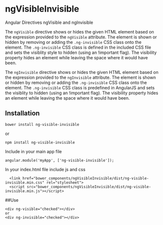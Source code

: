 # ngVisibleInvisible

Angular Directives ngVisible and ngInvisible

The `ngVisible` directive shows or hides the given HTML element based on the expression provided to the `ngVisible` attribute. The element is shown or hidden by removing or adding the `.ng-invisible` CSS class onto the element. The `.ng-invisible` CSS class is defined in the included CSS file and sets the visiblity style to hidden (using an !important flag).  The visibility property hides an element while leaving the space where it would have been.

The `ngInvisible` directive shows or hides the given HTML element based on the expression provided to the `ngInvisible` attribute. The element is shown or hidden by removing or adding the `.ng-invisible` CSS class onto the element. The `.ng-invisible` CSS class is predefined in AngularJS and sets the visiblity to hidden (using an !important flag).  The visibility property hides an element while leaving the space where it would have been.

## Installation

```
bower install ng-visible-invisible
```
or
```
npm install ng-visible-invisible
```

Include in your main app file

```
angular.module('myApp', ['ng-visible-invisible']);
```

In your index.html file include js and css

```
  <link href="bower_components/ngVisibleInvisible/dist/ng-visible-invisible.min.css" rel="stylesheet">
  <script src="bower_components/ngVisibleInvisible/dist/ng-visible-invisible.min.js"></script>
```

##Use

```
<div ng-visible="checked"></div>
or
<div ng-invisible="checked"></div>
```
